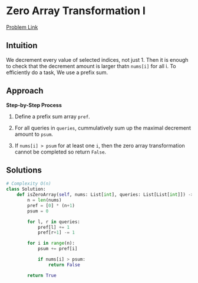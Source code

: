 **Zero Array Transformation I**
=
[Problem Link](https://leetcode.com/problems/zero-array-transformation-i/description)

## Intuition
We decrement every value of selected indices, not just 1. Then it is enough to check that the decrement amount is larger thatn 
`nums[i]` for all i. To efficiently do a task, We use a prefix sum. 

## Approach
**Step-by-Step Process**

1. Define a prefix sum array `pref`.

2. For all queries in `queries`, cummulatively sum up the maximal decrement amount to `psum`.

3. If `nums[i] > psum` for at least one `i`, then the zero array transformation cannot be completed so return `False`.
  
## Solutions
```python
# Complexity O(n)
class Solution:
    def isZeroArray(self, nums: List[int], queries: List[List[int]]) -> bool:
        n = len(nums)
        pref = [0] * (n+1)
        psum = 0

        for l, r in queries:
            pref[l] += 1
            pref[r+1] -= 1

        for i in range(n):
            psum += pref[i]

            if nums[i] > psum:
                return False

        return True
```
